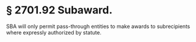 # § 2701.92   Subaward.

SBA will only permit pass-through entities to make awards to subrecipients where expressly authorized by statute.




